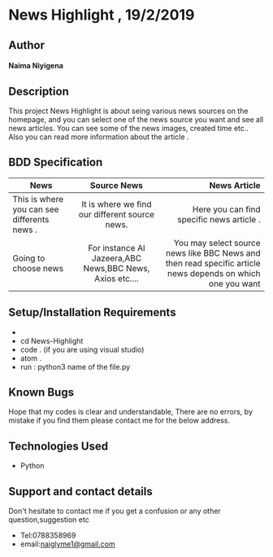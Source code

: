 # News Highlight , 19/2/2019
## Author
#### **Naima Niyigena**
## Description

This project News Highlight is about seing various news sources on the homepage, and you can select one of the news source you want and see all news articles.
You can see some of the news images, created time etc.. 
Also you can read more information about the article .

## BDD Specification

| News     | Source News       | News Article |
| ------------- |:-------------:| -----:|
| This is where you can see differents news .| It is where we find our different source news.| Here you can find specific news article .|
| Going to choose news | For instance Al Jazeera,ABC News,BBC News, Axios etc.... | You may select source news like BBC News and then read specific article news depends on which one you want |

## Setup/Installation Requirements
* 
* cd News-Highlight
* code . (if you are using visual studio)
* atom .
* run : python3 name of the file.py

## Known Bugs
Hope that my codes is clear and understandable,
There are no errors, by mistake if you find them please contact me for the below address.

## Technologies Used
 * Python

## Support and contact details

Don't hesitate to contact me if you get a confusion or any other question,suggestion etc
* Tel:0788358969
* email:naiglyme1@gmail.com


